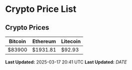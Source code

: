 # Crypto Price List

## Crypto Prices
| Bitcoin | Ethereum | Litecoin |
| ------- | -------- | -------- |
| $83900 | $1931.81 | $92.93 |
**Last Updated:** 2025-03-17 20:41 UTC
**Last Updated:** $DATE$
